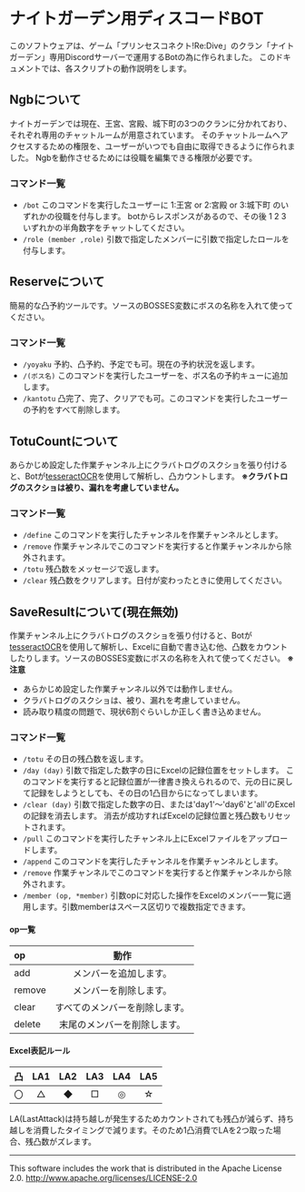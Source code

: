 # ナイトガーデン用ディスコードBOT
このソフトウェアは、ゲーム「プリンセスコネクト!Re:Dive」のクラン「ナイトガーデン」専用Discordサーバーで運用するBotの為に作られました。
このドキュメントでは、各スクリプトの動作説明をします。

## Ngbについて
ナイトガーデンでは現在、王宮、宮殿、城下町の3つのクランに分かれており、それぞれ専用のチャットルームが用意されています。
そのチャットルームへアクセスするための権限を、ユーザーがいつでも自由に取得できるように作られました。
Ngbを動作させるためには役職を編集できる権限が必要です。
### コマンド一覧
- `/bot`
このコマンドを実行したユーザーに 1:王宮 or 2:宮殿 or 3:城下町 のいずれかの役職を付与します。
botからレスポンスがあるので、その後 1 2 3 いずれかの半角数字をチャットしてください。
- `/role (member ,role)`
引数で指定したメンバーに引数で指定したロールを付与します。

## Reserveについて
簡易的な凸予約ツールです。ソースのBOSSES変数にボスの名称を入れて使ってください。
### コマンド一覧
- `/yoyaku`
予約、凸予約、予定でも可。現在の予約状況を返します。
- `/(ボス名)`
このコマンドを実行したユーザーを、ボス名の予約キューに追加します。
- `/kantotu`
凸完了、完了、クリアでも可。このコマンドを実行したユーザーの予約をすべて削除します。

## TotuCountについて
あらかじめ設定した作業チャンネル上にクラバトログのスクショを張り付けると、Botが[tesseractOCR](https://github.com/tesseract-ocr)を使用して解析し、凸カウントします。
**※クラバトログのスクショは被り、漏れを考慮していません。**
### コマンド一覧
- `/define`
このコマンドを実行したチャンネルを作業チャンネルとします。
- `/remove`
作業チャンネルでこのコマンドを実行すると作業チャンネルから除外されます。
- `/totu`
残凸数をメッセージで返します。
- `/clear`
残凸数をクリアします。日付が変わったときに使用してください。


## SaveResultについて(現在無効)
作業チャンネル上にクラバトログのスクショを張り付けると、Botが[tesseractOCR](https://github.com/tesseract-ocr)を使用して解析し、Excelに自動で書き込む他、凸数をカウントしたりします。ソースのBOSSES変数にボスの名称を入れて使ってください。
**※注意**
- あらかじめ設定した作業チャンネル以外では動作しません。
- クラバトログのスクショは、被り、漏れを考慮していません。
- 読み取り精度の問題で、現状6割ぐらいしか正しく書き込めません。
### コマンド一覧
- `/totu`
その日の残凸数を返します。
- `/day (day)`
引数で指定した数字の日にExcelの記録位置をセットします。
このコマンドを実行すると記録位置が一律書き換えられるので、元の日に戻して記録をしようとしても、その日の1凸目からになってしまいます。
- `/clear (day)`
引数で指定した数字の日、または'day1'～'day6'と'all'のExcelの記録を消去します。
消去が成功すればExcelの記録位置と残凸数もリセットされます。
- `/pull`
このコマンドを実行したチャンネル上にExcelファイルをアップロードします。
- `/append`
このコマンドを実行したチャンネルを作業チャンネルとします。
- `/remove`
作業チャンネルでこのコマンドを実行すると作業チャンネルから除外されます。
- `/member (op, *member)`
引数opに対応した操作をExcelのメンバー一覧に適用します。引数memberはスペース区切りで複数指定できます。
#### op一覧
| op     | 動作                        |
|:-------|:---------------------------:|
| add    | メンバーを追加します。        |
| remove | メンバーを削除します。        |
| clear  | すべてのメンバーを削除します。 |
| delete | 末尾のメンバーを削除します。   |
#### Excel表記ルール
|凸|LA1|LA2|LA3|LA4|LA5|
|:-:|:-:|:-:|:-:|:-:|:-:|
|〇|△|◆|□|◎|☆|
LA(LastAttack)は持ち越しが発生するためカウントされても残凸が減らず、持ち越しを消費したタイミングで減ります。そのため1凸消費でLAを2つ取った場合、残凸数がズレます。
***

This software includes the work that is distributed in the Apache License 2.0.
http://www.apache.org/licenses/LICENSE-2.0
